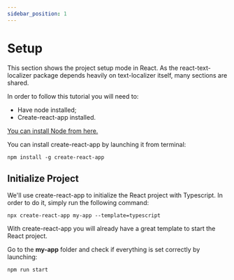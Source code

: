 ```yaml
---
sidebar_position: 1
---
```


# Setup

This section shows the project setup mode in React. As the react-text-localizer package depends heavily on text-localizer itself, many sections are shared.

In order to follow this tutorial you will need to:

- Have node installed;
- Create-react-app installed.

[You can install Node from here.](https://nodejs.org/en/download/)

You can install create-react-app by launching it from terminal:

```shell
npm install -g create-react-app
```

## Initialize Project

We'll use create-react-app to initialize the React project with Typescript. In order to do it, simply run the following command:

```shell
npx create-react-app my-app --template=typescript
```

With create-react-app you will already have a great template to start the React project.

Go to the **my-app** folder and check if everything is set correctly by launching:

```shell
npm run start
```
